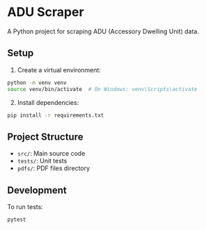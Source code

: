 # ADU Scraper

A Python project for scraping ADU (Accessory Dwelling Unit) data.

## Setup

1. Create a virtual environment:
```bash
python -m venv venv
source venv/bin/activate  # On Windows: venv\Scripts\activate
```

2. Install dependencies:
```bash
pip install -r requirements.txt
```

## Project Structure

- `src/`: Main source code
- `tests/`: Unit tests
- `pdfs/`: PDF files directory

## Development

To run tests:
```bash
pytest
``` 
